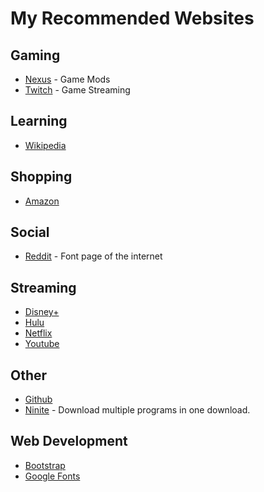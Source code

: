 # My Recommended Websites


## Gaming
* [Nexus](https://www.nexusmods.com/) - Game Mods
* [Twitch](https://www.twitch.tv/) - Game Streaming

## Learning
* [Wikipedia](https://www.wikipedia.org/)

## Shopping
* [Amazon](https://www.amazon.com/)

## Social
* [Reddit](https://www.reddit.com/) - Font page of the internet

## Streaming
* [Disney+](https://www.disneyplus.com/)
* [Hulu](https://www.hulu.com/)
* [Netflix](https://www.netflix.com/)
* [Youtube](https://www.youtube.com/)

## Other
* [Github](https://github.com/)
* [Ninite](https://ninite.com/) - Download multiple programs in one download.

## Web Development
* [Bootstrap](https://getbootstrap.com/)
* [Google Fonts](https://fonts.google.com/)

